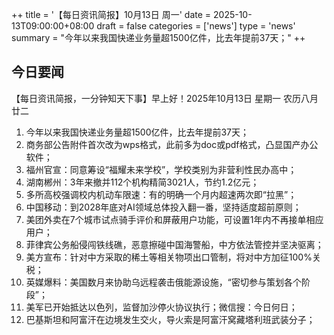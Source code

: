 ++
title = '【每日资讯简报】10月13日 周一'
date = 2025-10-13T09:00:00+08:00
draft = false
categories = ['news']
type = 'news'
summary = "今年以来我国快递业务量超1500亿件，比去年提前37天；"
++

## 今日要闻

【每日资讯简报，一分钟知天下事】早上好！2025年10月13日  星期一  农历八月廿二

1. 今年以来我国快递业务量超1500亿件，比去年提前37天；
2. 商务部公告附件首次改为wps格式，此前多为doc或pdf格式，凸显国产办公软件；
3. 福州官宣：同意筹设“福耀未来学校”，学校类别为非营利性民办高中；
4. 湖南郴州：3年来撤并112个机构精简3021人，节约1.2亿元；
5. 多所高校强调校内机动车限速：有的明确一个月内超速两次即“拉黑”；
6. 中国移动：到2028年底对AI领域总体投入翻一番，坚持适度超前原则；
7. 美团外卖在7个城市试点骑手评价和屏蔽用户功能，可设置1年内不再接单相应用户；
8. 菲律宾公务船侵闯铁线礁，恶意擦碰中国海警船，中方依法管控并坚决驱离；
9. 美方宣布：针对中方采取的稀土等相关物项出口管制，将对中方加征100%关税；
10. 英媒爆料：美国数月来协助乌远程袭击俄能源设施，“密切参与策划各个阶段”；
11. 美军已开始抵达以色列，监督加沙停火协议执行；微信搜：今日何日；
12. 巴基斯坦和阿富汗在边境发生交火，导火索是阿富汗窝藏塔利班武装分子；